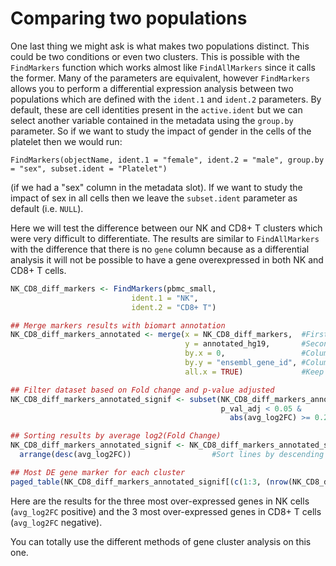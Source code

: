 # Comparing two populations

One last thing we might ask is what makes two populations distinct.
This could be two conditions or even two clusters. This is possible 
with the `FindMarkers` function which works almost like `FindAllMarkers` 
since it calls the former. Many of the parameters are equivalent, 
however `FindMarkers` allows you to perform a differential expression 
analysis between two populations which are defined with the `ident.1` 
and `ident.2` parameters. By default, these are cell identities present 
in the `active.ident` but we can select another variable contained in 
the metadata using the `group.by` parameter. So if we want to study the 
impact of gender in the cells of the platelet then we would run: 

`FindMarkers(objectName, ident.1 = "female", ident.2 = "male", group.by = "sex", subset.ident = "Platelet")` 

(if we had a "sex" column in the metadata slot). If we want to study 
the impact of sex in all cells then we leave the `subset.ident` parameter 
as default (i.e. `NULL`). 

Here we will test the difference between our NK and CD8+ T clusters which
were very difficult to differentiate. The results are similar to 
`FindAllMarkers` with the difference that there is no `gene` column 
because as a differential analysis it will not be possible to have a
gene overexpressed in both NK and CD8+ T cells. 

``` r
NK_CD8_diff_markers <- FindMarkers(pbmc_small,
                           ident.1 = "NK",
                           ident.2 = "CD8+ T")

## Merge markers results with biomart annotation
NK_CD8_diff_markers_annotated <- merge(x = NK_CD8_diff_markers,  #First df to merge
                                       y = annotated_hg19,       #Second df to merge
                                       by.x = 0,                 #Column name of first df used for matching lines, 0 for rownames
                                       by.y = "ensembl_gene_id", #Column name of second df used for matching lines
                                       all.x = TRUE)             #Keep all lines from first df even if there is no match with second df

## Filter dataset based on Fold change and p-value adjusted
NK_CD8_diff_markers_annotated_signif <- subset(NK_CD8_diff_markers_annotated,
                                               p_val_adj < 0.05 &
                                                 abs(avg_log2FC) >= 0.25)       #Filter dataframe based on p_val_adj column

## Sorting results by average log2(Fold Change)
NK_CD8_diff_markers_annotated_signif <- NK_CD8_diff_markers_annotated_signif %>%                 #Rearrange df with dplyr package
  arrange(desc(avg_log2FC))                  #Sort lines by descending the column avg_log2FC and by group

## Most DE gene marker for each cluster
paged_table(NK_CD8_diff_markers_annotated_signif[(c(1:3, (nrow(NK_CD8_diff_markers_annotated_signif)-2):nrow(NK_CD8_diff_markers_annotated_signif))),])
```

Here are the results for the three most over-expressed genes in NK cells
(`avg_log2FC` positive) and the 3 most over-expressed genes in CD8+ T 
cells (`avg_log2FC` negative). 

You can totally use the different methods of gene cluster analysis 
on this one. 
